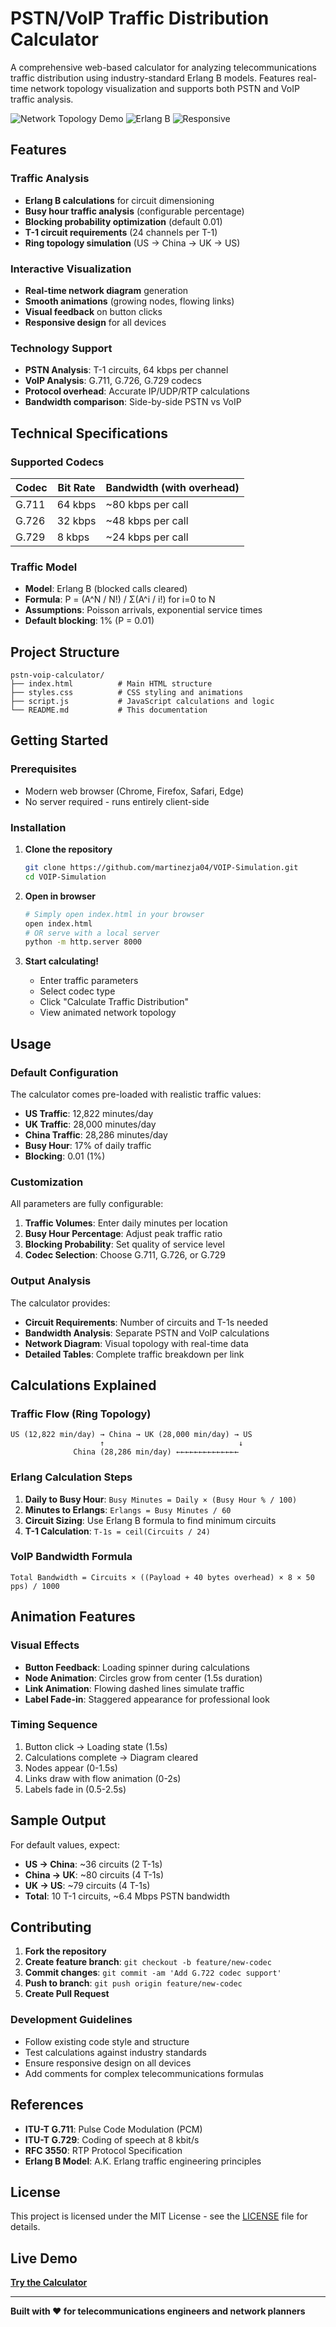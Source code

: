 # PSTN/VoIP Traffic Distribution Calculator

A comprehensive web-based calculator for analyzing telecommunications traffic distribution using industry-standard Erlang B models. Features real-time network topology visualization and supports both PSTN and VoIP traffic analysis.

![Network Topology Demo](https://img.shields.io/badge/Demo-Live_Topology-blue?style=for-the-badge)
![Erlang B](https://img.shields.io/badge/Traffic_Model-Erlang_B-green?style=for-the-badge)
![Responsive](https://img.shields.io/badge/Design-Responsive-purple?style=for-the-badge)

## Features

### Traffic Analysis
- **Erlang B calculations** for circuit dimensioning
- **Busy hour traffic analysis** (configurable percentage)
- **Blocking probability optimization** (default 0.01)
- **T-1 circuit requirements** (24 channels per T-1)
- **Ring topology simulation** (US → China → UK → US)

### Interactive Visualization
- **Real-time network diagram** generation
- **Smooth animations** (growing nodes, flowing links)
- **Visual feedback** on button clicks
- **Responsive design** for all devices

### Technology Support
- **PSTN Analysis**: T-1 circuits, 64 kbps per channel
- **VoIP Analysis**: G.711, G.726, G.729 codecs
- **Protocol overhead**: Accurate IP/UDP/RTP calculations
- **Bandwidth comparison**: Side-by-side PSTN vs VoIP

## Technical Specifications

### Supported Codecs
| Codec | Bit Rate | Bandwidth (with overhead) |
|-------|----------|---------------------------|
| G.711 | 64 kbps  | ~80 kbps per call |
| G.726 | 32 kbps  | ~48 kbps per call |
| G.729 | 8 kbps   | ~24 kbps per call |

### Traffic Model
- **Model**: Erlang B (blocked calls cleared)
- **Formula**: P = (A^N / N!) / Σ(A^i / i!) for i=0 to N
- **Assumptions**: Poisson arrivals, exponential service times
- **Default blocking**: 1% (P = 0.01)

## Project Structure

```
pstn-voip-calculator/
├── index.html          # Main HTML structure
├── styles.css          # CSS styling and animations
├── script.js           # JavaScript calculations and logic
└── README.md           # This documentation
```

## Getting Started

### Prerequisites
- Modern web browser (Chrome, Firefox, Safari, Edge)
- No server required - runs entirely client-side

### Installation
1. **Clone the repository**
   ```bash
   git clone https://github.com/martinezja04/VOIP-Simulation.git
   cd VOIP-Simulation
   ```

2. **Open in browser**
   ```bash
   # Simply open index.html in your browser
   open index.html
   # OR serve with a local server
   python -m http.server 8000
   ```

3. **Start calculating!**
   - Enter traffic parameters
   - Select codec type
   - Click "Calculate Traffic Distribution"
   - View animated network topology

## Usage

### Default Configuration
The calculator comes pre-loaded with realistic traffic values:
- **US Traffic**: 12,822 minutes/day
- **UK Traffic**: 28,000 minutes/day  
- **China Traffic**: 28,286 minutes/day
- **Busy Hour**: 17% of daily traffic
- **Blocking**: 0.01 (1%)

### Customization
All parameters are fully configurable:
1. **Traffic Volumes**: Enter daily minutes per location
2. **Busy Hour Percentage**: Adjust peak traffic ratio
3. **Blocking Probability**: Set quality of service level
4. **Codec Selection**: Choose G.711, G.726, or G.729

### Output Analysis
The calculator provides:
- **Circuit Requirements**: Number of circuits and T-1s needed
- **Bandwidth Analysis**: Separate PSTN and VoIP calculations
- **Network Diagram**: Visual topology with real-time data
- **Detailed Tables**: Complete traffic breakdown per link

## Calculations Explained

### Traffic Flow (Ring Topology)
```
US (12,822 min/day) → China → UK (28,000 min/day) → US
                    ↑                              ↓
              China (28,286 min/day) ←←←←←←←←←←←←←←
```

### Erlang Calculation Steps
1. **Daily to Busy Hour**: `Busy Minutes = Daily × (Busy Hour % / 100)`
2. **Minutes to Erlangs**: `Erlangs = Busy Minutes / 60`
3. **Circuit Sizing**: Use Erlang B formula to find minimum circuits
4. **T-1 Calculation**: `T-1s = ceil(Circuits / 24)`

### VoIP Bandwidth Formula
```
Total Bandwidth = Circuits × ((Payload + 40 bytes overhead) × 8 × 50 pps) / 1000
```

## Animation Features

### Visual Effects
- **Button Feedback**: Loading spinner during calculations
- **Node Animation**: Circles grow from center (1.5s duration)
- **Link Animation**: Flowing dashed lines simulate traffic
- **Label Fade-in**: Staggered appearance for professional look

### Timing Sequence
1. Button click → Loading state (1.5s)
2. Calculations complete → Diagram cleared
3. Nodes appear (0-1.5s)
4. Links draw with flow animation (0-2s)
5. Labels fade in (0.5-2.5s)

## Sample Output

For default values, expect:
- **US → China**: ~36 circuits (2 T-1s)
- **China → UK**: ~80 circuits (4 T-1s)
- **UK → US**: ~79 circuits (4 T-1s)
- **Total**: 10 T-1 circuits, ~6.4 Mbps PSTN bandwidth

## Contributing

1. **Fork the repository**
2. **Create feature branch**: `git checkout -b feature/new-codec`
3. **Commit changes**: `git commit -am 'Add G.722 codec support'`
4. **Push to branch**: `git push origin feature/new-codec`
5. **Create Pull Request**

### Development Guidelines
- Follow existing code style and structure
- Test calculations against industry standards
- Ensure responsive design on all devices
- Add comments for complex telecommunications formulas

## References

- **ITU-T G.711**: Pulse Code Modulation (PCM)
- **ITU-T G.729**: Coding of speech at 8 kbit/s
- **RFC 3550**: RTP Protocol Specification
- **Erlang B Model**: A.K. Erlang traffic engineering principles

## License

This project is licensed under the MIT License - see the [LICENSE](LICENSE) file for details.

## Live Demo

**[Try the Calculator](https://martinezja04.github.io/VOIP-Simulation/)**

---

**Built with ❤️ for telecommunications engineers and network planners**
